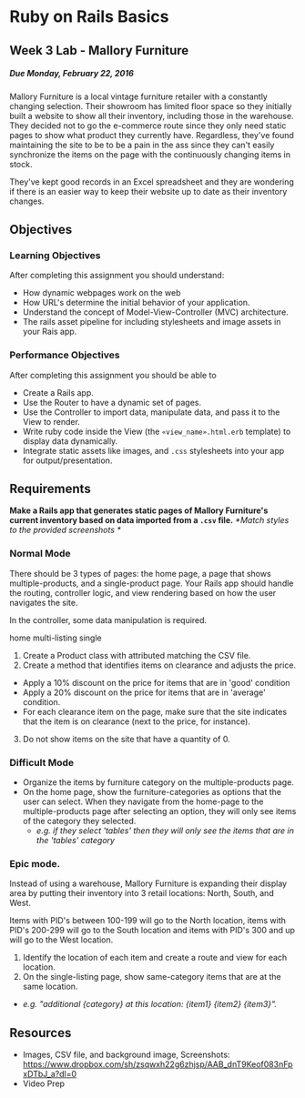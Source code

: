 # Ruby on Rails Basics
## Week 3 Lab - Mallory Furniture
##### Due Monday, February 22, 2016

Mallory Furniture is a local vintage furniture retailer with a constantly changing selection. Their showroom has limited floor space so they initially built a website to show all their inventory, including those in the warehouse.
They decided not to go the e-commerce route since they only need static pages to show what product they currently have. Regardless, they've found maintaining the site to be to be a pain in the ass since they can't easily synchronize the items on the page with the continuously changing items in stock.

They've kept good records in an Excel spreadsheet and they are wondering if there is an easier way to keep their website up to date as their inventory changes.

## Objectives
### Learning Objectives
After completing this assignment you should understand:

* How dynamic webpages work on the web
* How URL's determine the initial behavior of your application.
* Understand the concept of Model-View-Controller (MVC) architecture.
* The rails asset pipeline for including stylesheets and image assets in your Rais app.


### Performance Objectives
After completing this assignment you should be able to

* Create a Rails app.
* Use the Router to have a dynamic set of pages.
* Use the Controller to import data, manipulate data, and pass it to the View to render.
* Write ruby code inside the View (the `«view_name».html.erb` template) to display data dynamically.
* Integrate static assets like images, and `.css` stylesheets into your app for output/presentation.

## Requirements
**Make a Rails app that generates static pages of Mallory Furniture's current inventory based on data imported from a `.csv` file.** _*Match styles to the provided screenshots *_

### Normal Mode
There should be 3 types of pages: the home page, a page that shows multiple-products, and a single-product page. Your Rails app should handle the routing, controller logic, and view rendering based on how the user navigates the site.

In the controller, some data manipulation is required.

home multi-listing single
1. Create a Product class with attributed matching the CSV file.
2. Create a method that identifies items on clearance and adjusts the price.
  * Apply a 10% discount on the price for items that are in 'good' condition
  * Apply a 20% discount on the price for items that are in 'average' condition.
  * For each clearance item on the page, make sure that the site indicates that the item is on clearance (next to the price, for instance).
3. Do not show items on the site that have a quantity of 0.

### Difficult Mode
* Organize the items by furniture category on the multiple-products page.
* On the home page, show the furniture-categories as options that the user can select. When they navigate from the home-page to the multiple-products page after selecting an option, they will only see items of the category they selected.
  * _e.g. if they select 'tables' then they will only see the items that are in the 'tables' category_

### Epic mode.
Instead of using a warehouse, Mallory Furniture is expanding their display area by putting their inventory into 3 retail locations: North, South, and West.

Items with PID's between 100-199 will go to the North location, items with PID's 200-299 will go to the South location and items with PID's 300 and up will go to the West location.

1. Identify the location of each item and create a route and view for each location.
2. On the single-listing page, show same-category items that are at the same location.
  * _e.g. "additional {category} at this location: {item1} {item2} {item3}"._

## Resources
* Images, CSV file, and background image, Screenshots: https://www.dropbox.com/sh/zsqwxh22g6zhjsp/AAB_dnT9Keof083nFpxDTbJ_a?dl=0
* Video Prep
